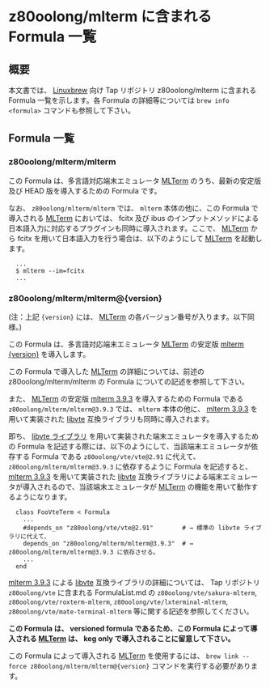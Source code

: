 # z80oolong/mlterm に含まれる Formula 一覧

## 概要

本文書では、 [Linuxbrew][BREW] 向け Tap リポジトリ z80oolong/mlterm に含まれる Formula 一覧を示します。各 Formula の詳細等については ```brew info <formula>``` コマンドも参照して下さい。

## Formula 一覧

### z80oolong/mlterm/mlterm

この Formula は、多言語対応端末エミュレータ [MLTerm][MTRM] のうち、最新の安定版及び HEAD 版を導入するための Formula です。

なお、 ```z80oolong/mlterm/mlterm``` では、 ```mlterm``` 本体の他に、この Formula で導入される [MLTerm][MTRM] においては、 fcitx 及び ibus のインプットメソッドによる日本語入力に対応するプラグインも同時に導入されます。ここで、 [MLTerm][MTRM] から fcitx を用いて日本語入力を行う場合は、以下のようにして [MLTerm][MTRM] を起動します。

```
  ...
  $ mlterm --im=fcitx
  ...
```

### z80oolong/mlterm/mlterm@{version}

(注：上記 ```{version}``` には、 [MLTerm][MTRM] の各バージョン番号が入ります。以下同様。)

この Formula は、多言語対応端末エミュレータ [MLTerm][MTRM] の安定版 [mlterm {version}][MTRM] を導入します。

この Formula で導入した [MLTerm][MTRM]  の詳細については、前述の z80oolong/mlterm/mlterm の Formula についての記述を参照して下さい。

また、 [MLTerm][MTRM] の安定版 [mlterm 3.9.3][MTRM] を導入するための Formula である ```z80oolong/mlterm/mlterm@3.9.3``` では、 ```mlterm``` 本体の他に、 [mlterm 3.9.3][MTRM] を用いて実装された [libvte][LVTE] 互換ライブラリも同時に導入されます。

即ち、 [libvte ライブラリ][LVTE] を用いて実装された端末エミュレータを導入するための Formula を記述する際には、以下のようにして、当該端末エミュレータが依存する Formula である ```z80oolong/vte/vte@2.91``` に代えて、 ```z80oolong/mlterm/mlterm@3.9.3``` に依存するように Formula を記述すると、 [mlterm 3.9.3][MTRM] を用いて実装された [libvte][LVTE] 互換ライブラリによる端末エミュレータが導入されるので、当該端末エミュレータが [MLTerm][MTRM] の機能を用いて動作するようになります。

```
  class FooVteTerm < Formula
    ...
    #depends_on "z80oolong/vte/vte@2.91"        # → 標準の libvte ライブラリに代えて、 
    depends_on "z80oolong/mlterm/mlterm@3.9.3"  # → z80oolong/mlterm/mlterm@3.9.3 に依存させる。
    ...
  end
```

[mlterm 3.9.3][MTRM] による [libvte][LVTE] 互換ライブラリの詳細については、 Tap リポジトリ ```z80oolong/vte``` に含まれる FormulaList.md の ```z80oolong/vte/sakura-mlterm```, ```z80oolong/vte/roxterm-mlterm```, ```z80oolong/vte/lxterminal-mlterm```, ```z80oolong/vte/mate-terminal-mlterm``` 等に関する記述を参照してください。 

**この Formula は、 versioned formula であるため、この Formula によって導入される [MLTerm][MTRM] は、 keg only で導入されることに留意して下さい。**

この Formula によって導入される [MLTerm][MTRM] を使用するには、 ```brew link --force z80oolong/mlterm/mlterm@{version}``` コマンドを実行する必要があります。

<!-- 外部リンク一覧 -->

[BREW]:https://linuxbrew.sh/
[MTRM]:https://github.com/arakiken/mlterm
[LVTE]:https://github.com/GNOME/vte
